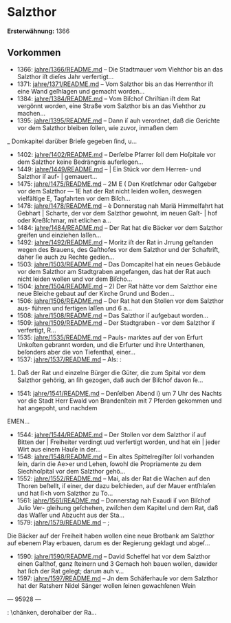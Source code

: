 # Salzthor

**Ersterwähnung:** 1366

## Vorkommen
- 1366: [jahre/1366/README.md](../jahre/1366/README.md) – Die Stadtmauer vom Viehthor bis an das Salzthor
iſt dieſes Jahr verfertigt...
- 1371: [jahre/1371/README.md](../jahre/1371/README.md) – Vom Salzthor bis an das Herrenthor iſt eine Wand
geſhlagen und gemacht worden...
- 1384: [jahre/1384/README.md](../jahre/1384/README.md) – Vom Biſchof Chriſtian iſt dem Rat vergönnt worden,
eine Straße vom Salzthor bis an das Viehthor zu machen...
- 1395: [jahre/1395/README.md](../jahre/1395/README.md) – Dann iſ auh verordnet, daß die Gerichte
vor dem Salzthor bleiben ſollen, wie zuvor, inmaßen dem

_ Domkapitel darüber Brieſe gegeben ſind, u...
- 1402: [jahre/1402/README.md](../jahre/1402/README.md) – Derſelbe Pfarrer ſoll dem Hoſpitale vor dem
Salzthor keine Bedrängnis auferlegen...
- 1449: [jahre/1449/README.md](../jahre/1449/README.md) – |
Ein Stück vor dem Herren- und Salzthor iſ auf- |
gemauert...
- 1475: [jahre/1475/README.md](../jahre/1475/README.md) – 2M
E ( Den Kretſchmar oder Gaſtgeber vor dem Salzthor —
1E hat der Rat nicht leiden wollen, deswegen vielfältige
E, Tagfahrten vor dem Biſch...
- 1478: [jahre/1478/README.md](../jahre/1478/README.md) – è Donnerstag nah Mariä Himmelfahrt hat Gebhart
| Scharte, der vor dem Salzthor gewohnt, im neuen Gaſt-
| hof oder Kreßſchmar, mit etlichen a...
- 1484: [jahre/1484/README.md](../jahre/1484/README.md) – Der Rat hat die Bäcker vor dem Salzthor greifen
und einziehen laſſen...
- 1492: [jahre/1492/README.md](../jahre/1492/README.md) – Moritz iſt
der Rat in Jrrung geſtanden wegen des Brauens, des
Gaſthofes vor dem Salzthor und der Schaftrift, daher ſie
auch zu Rechte gedien...
- 1503: [jahre/1503/README.md](../jahre/1503/README.md) – Das Domcapitel hat ein neues Gebäude vor dem
Salzthor am Stadtgraben angefangen, das hat der Rat
auch nicht leiden wollen und vor dem Biſcho...
- 1504: [jahre/1504/README.md](../jahre/1504/README.md) – 2) Der Rat hätte vor dem Salzthor eine neue Bleiche
gebaut auf der Kirche Grund und Boden...
- 1506: [jahre/1506/README.md](../jahre/1506/README.md) – Der Rat hat den Stollen vor dem Salzthor aus-
führen und fertigen laſſen und 6 a...
- 1508: [jahre/1508/README.md](../jahre/1508/README.md) – Das Salzthor iſ aufgebaut worden...
- 1509: [jahre/1509/README.md](../jahre/1509/README.md) – Der Stadtgraben - vor dem Salzthor iſ verfertigt,
R...
- 1535: [jahre/1535/README.md](../jahre/1535/README.md) – Pauls-
marktes auf der von Erfurt Unkoſten gebrannt worden,
und die Erfurter und ihre Unterthanen, beſonders aber
die von Tiefenthal, einer...
- 1537: [jahre/1537/README.md](../jahre/1537/README.md) – Als: :

1) Daß der Rat und einzelne Bürger die Güter, die
zum Spital vor dem Salzthor gehörig, an ſih gezogen,
daß auch der Biſchof davon ſe...
- 1541: [jahre/1541/README.md](../jahre/1541/README.md) – Denſelben Abend i} um 7 Uhr des
Nachts vor die Stadt Herr Ewald von Brandenſtein mit
7 Pferden gekommen und hat angepoht, und nachdem


EMEN...
- 1544: [jahre/1544/README.md](../jahre/1544/README.md) – Der Stollen vor dem Salzthor iſ auf Bitten der |
Freiheiter verdingt uud verfertigt worden, und hat ein |
jeder Wirt aus einem Hauſe in der...
- 1548: [jahre/1548/README.md](../jahre/1548/README.md) – Ein altes Spittelregiſter ſoll vorhanden ſein, darin
die Ae>er und Lehen, ſowohl die Propriamente zu dem
Siechhoſpital vor dem Salzthor gehö...
- 1552: [jahre/1552/README.md](../jahre/1552/README.md) – Mai, als der Rat die Wachen auf den
Thoren beſtellt, iſ einer, der dazu beſchieden, auf der
Mauer entſhlaſen und hat ſi<h vom Salzthor zu To...
- 1561: [jahre/1561/README.md](../jahre/1561/README.md) – Donnerstag nah Exaudi iſ von Biſchof Julio Ver-
gleihung geſchehen, zwiſchen dem Kapitel und dem Rat,
daß das Waſſer und Abzucht aus der Sta...
- 1579: [jahre/1579/README.md](../jahre/1579/README.md) – ;

Die Bäcker auf der Freiheit haben wollen eine neue
Brotbank am Salzthor auf ebenem Play erbauen, darum
es der Regierung geklagt und abgeſ...
- 1590: [jahre/1590/README.md](../jahre/1590/README.md) – David Scheffel hat vor dem Salzthor einen Gaſthof,
ganz ſteinern und 3 Gemach hoh bauen wollen, dawider
hat ſich der Rat gelegt; darum auh v...
- 1597: [jahre/1597/README.md](../jahre/1597/README.md) – Jn dem Schäferhauſe vor dem Salzthor hat der
Ratsherr Nidel Sänger wollen ſeinen gewachſenen Wein


— 95928 —

: \chänken, derohalber der Ra...
